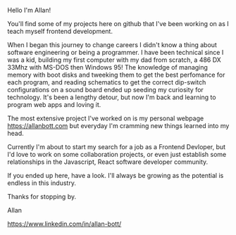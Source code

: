 Hello I'm Allan!

You'll find some of my projects here on github that I've been working on as I teach myself frontend development.  

When I began this journey to change careers I didn't know a thing about software engineering or being a programmer.  I have been technical since I was a kid, building my first computer with my dad from scratch, a 486 DX 33Mhz with MS-DOS then Windows 95! The knowledge of managing memory with boot disks and tweeking them to get the best perfomance for each program, and reading schematics to get the correct dip-switch configurations on a sound board ended up seeding my curiosity for technology.  It's been a lengthy detour, but now I'm back and learning to program web apps and loving it.

The most extensive project I've worked on is my personal webpage https://allanbott.com but everyday I'm cramming new things learned into my head.

Currently I'm about to start my search for a job as a Frontend Devloper, but I'd love to work on some collaboration projects, or even just establish some relationships in the Javascript, React software developer community.

If you ended up here, have a look.  I'll always be growing as the potential is endless in this industry.  

Thanks for stopping by.

Allan

https://www.linkedin.com/in/allan-bott/
